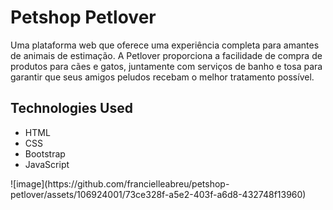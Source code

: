 <!DOCTYPE html>
<html>
<head>
    <meta charset="UTF-8">
</head>
<body>
    <h1>Petshop Petlover</h1>
    <p>Uma plataforma web que oferece uma experiência completa para amantes de animais de estimação. A Petlover proporciona a facilidade de compra de produtos para cães e gatos, juntamente com serviços de banho e tosa para garantir que seus amigos peludos recebam o melhor tratamento possível.</p>
    <h2>Technologies Used</h2>
    <ul>
        <li>HTML</li>
        <li>CSS</li>
        <li>Bootstrap</li>
        <li>JavaScript</li>
    </ul>
</body>
</html>
![image](https://github.com/francielleabreu/petshop-petlover/assets/106924001/73ce328f-a5e2-403f-a6d8-432748f13960)
